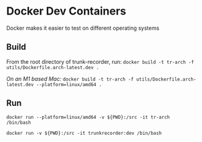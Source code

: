# Docker Dev Containers

Docker makes it easier to test on different operating systems

## Build
From the root directory of trunk-recorder, run:
`docker build -t tr-arch -f utils/Dockerfile.arch-latest.dev .`

*On an M1 based Mac:*
`docker build -t tr-arch -f utils/Dockerfile.arch-latest.dev --platform=linux/amd64 .`


## Run
`docker run --platform=linux/amd64 -v ${PWD}:/src -it tr-arch  /bin/bash` 

`docker run -v ${PWD}:/src -it trunkrecorder:dev /bin/bash`  


